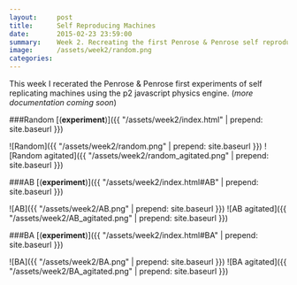 ```yaml
---
layout:     post
title:      Self Reproducing Machines 
date:       2015-02-23 23:59:00
summary:    Week 2. Recreating the first Penrose & Penrose self reproducing machine expriment
image: 	    /assets/week2/random.png
categories: 
---
```


This week I recerated the Penrose & Penrose first experiments of self replicating machines using the p2 javascript physics engine. (*more documentation coming soon*)

###Random [(**experiment**)]({{ "/assets/week2/index.html" | prepend: site.baseurl }})

![Random]({{ "/assets/week2/random.png" | prepend: site.baseurl }})
![Random agitated]({{ "/assets/week2/random_agitated.png" | prepend: site.baseurl }})

###AB [(**experiment**)]({{ "/assets/week2/index.html#AB" | prepend: site.baseurl }})

![AB]({{ "/assets/week2/AB.png" | prepend: site.baseurl }})
![AB agitated]({{ "/assets/week2/AB_agitated.png" | prepend: site.baseurl }})

###BA [(**experiment**)]({{ "/assets/week2/index.html#BA" | prepend: site.baseurl }})

![BA]({{ "/assets/week2/BA.png" | prepend: site.baseurl }})
![BA agitated]({{ "/assets/week2/BA_agitated.png" | prepend: site.baseurl }})

